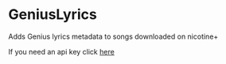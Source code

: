 # GeniusLyrics
Adds Genius lyrics metadata to songs downloaded on nicotine+

If you need an api key click [here](https://github.com/deafwired/GeniusLyrics/wiki/How-to-get-a-genius-api-key)

